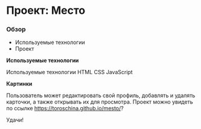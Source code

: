 # Проект: Место

### Обзор

* Используемые технологии
* Проект

**Используемые технологии**

Используемые технологии
HTML
CSS
JavaScript

**Картинки**

Пользователь может редактировать свой профиль, добавлять и удалять карточки, а также открывать их для просмотра.
Проект можно увидеть по ссылке https://toroschina.github.io/mesto/?

Удачи!
